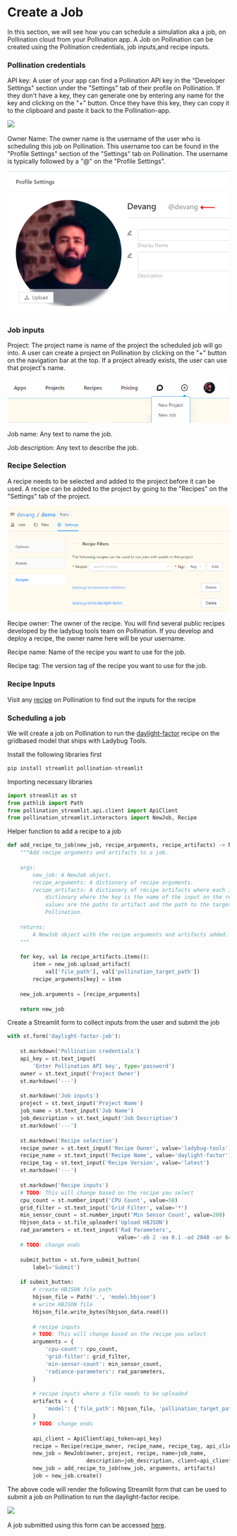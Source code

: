 # Create a Job

In this section, we will see how you can schedule a simulation aka a job, on Pollination cloud from your Pollination app. A Job on Pollination can be created using the Pollination credentials, job inputs,and recipe inputs.

### Pollination credentials

API key: A user of your app can find a Pollination API key in the "Developer Settings" section under the "Settings" tab of their profile on Pollination. If they don't have a key, they can generate one by entering any name for the key and clicking on the "+" button. Once they have this key, they can copy it to the clipboard and paste it back to the Pollination-app.

![](../.gitbook/assets/pollination-apps/api\_key.png)

Owner Name: The owner name is the username of the user who is scheduling this job on Pollination. This username too can be found in the "Profile Settings" section of the "Settings" tab on Pollination. The username is typically followed by a "@" on the "Profile Settings".

![](../.gitbook/assets/pollination-apps/owner.png)

### Job inputs

Project: The project name is name of the project the scheduled job will go into. A user can create a project on Pollination by clicking on the "+" button on the navigation bar at the top. If a project already exists, the user can use that project's name.

![](../.gitbook/assets/pollination-apps/project.png)

Job name: Any text to name the job.&#x20;

Job description: Any text to describe the job.

### Recipe Selection

A recipe needs to be selected and added to the project before it can be used. A recipe can be added to the project by going to the "Recipes" on the "Settings" tab of the project.

![](../.gitbook/assets/pollination-apps/recipe.png)

Recipe owner: The owner of the recipe. You will find several public recipes developed by the ladybug tools team on Pollination. If you develop and deploy a recipe, the owner name here will be your username.&#x20;

Recipe name: Name of the recipe you want to use for the job.&#x20;

Recipe tag: The version tag of the recipe you want to use for the job.

### Recipe Inputs

Visit any [recipe](https://app.pollination.cloud/recipes) on Pollination to find out the inputs for the recipe

### Scheduling a job

We will create a job on Pollination to run the [daylight-factor](https://app.pollination.cloud/ladybug-tools/recipes/daylight-factor) recipe on the gridbased model that ships with Ladybug Tools.

Install the following libraries first

```python
pip install streamlit pollination-streamlit
```

Importing necessary libraries

```python
import streamlit as st
from pathlib import Path
from pollination_streamlit.api.client import ApiClient
from pollination_streamlit.interactors import NewJob, Recipe
```

Helper function to add a recipe to a job

```python
def add_recipe_to_job(new_job, recipe_arguments, recipe_artifacts) -> NewJob:
    """Add recipe arguments and artifacts to a job.

    args:
        new_job: A NewJob object.
        recipe_arguments: A dictionary of recipe arguments.
        recipe_artifacts: A dictionary of recipe artifacts where each items is a
            dictionary where the key is the name of the input on the recipe and the
            values are the paths to artifact and the path to the target folder on
            Pollination.

    returns:
        A NewJob object with the recipe arguments and artifacts added.
    """

    for key, val in recipe_artifacts.items():
        item = new_job.upload_artifact(
            val['file_path'], val['pollination_target_path'])
        recipe_arguments[key] = item

    new_job.arguments = [recipe_arguments]

    return new_job
```

Create a Streamlit form to collect inputs from the user and submit the job

```python
with st.form('daylight-factor-job'):

    st.markdown('Pollination credentials')
    api_key = st.text_input(
        'Enter Pollination API key', type='password')
    owner = st.text_input('Project Owner')
    st.markdown('---')

    st.markdown('Job inputs')
    project = st.text_input('Project Name')
    job_name = st.text_input('Job Name')
    job_description = st.text_input('Job Description')
    st.markdown('---')

    st.markdown('Recipe selection')
    recipe_owner = st.text_input('Recipe Owner', value='ladybug-tools')
    recipe_name = st.text_input('Recipe Name', value='daylight-factor')
    recipe_tag = st.text_input('Recipe Version', value='latest')
    st.markdown('---')

    st.markdown('Recipe inputs')
    # TODO: This will change based on the recipe you select
    cpu_count = st.number_input('CPU Count', value=50)
    grid_filter = st.text_input('Grid Filter', value='*')
    min_sensor_count = st.number_input('Min Sensor Count', value=200)
    hbjson_data = st.file_uploader('Upload HBJSON')
    rad_parameters = st.text_input('Rad Parameters',
                                   value='-ab 2 -aa 0.1 -ad 2048 -ar 64')
    # TODO: change ends

    submit_button = st.form_submit_button(
        label='Submit')

    if submit_button:
        # create HBJSON file path
        hbjson_file = Path('.', 'model.hbjson')
        # write HBJSON file
        hbjson_file.write_bytes(hbjson_data.read())

        # recipe inputs
        # TODO: This will change based on the recipe you select
        arguments = {
            'cpu-count': cpu_count,
            'grid-filter': grid_filter,
            'min-sensor-count': min_sensor_count,
            'radiance-parameters': rad_parameters,
        }

        # recipe inputs where a file needs to be uploaded
        artifacts = {
            'model': {'file_path': hbjson_file, 'pollination_target_path': ''}
        }
        # TODO: change ends

        api_client = ApiClient(api_token=api_key)
        recipe = Recipe(recipe_owner, recipe_name, recipe_tag, api_client)
        new_job = NewJob(owner, project, recipe, name=job_name,
                         description=job_description, client=api_client)
        new_job = add_recipe_to_job(new_job, arguments, artifacts)
        job = new_job.create()
```

The above code will render the following Streamlit form that can be used to submit a job on Pollination to run the daylight-factor recipe.

![](../.gitbook/assets/pollination-apps/create\_job.png)

A job submitted using this form can be accessed [here](https://app.pollination.cloud/devang/projects/demo/jobs/53498657-5da8-4308-86ce-e9fb4b9c0fc8).
